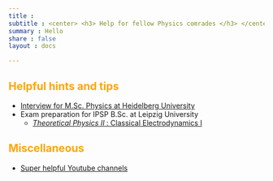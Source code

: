 ```yaml
---
title :    
subtitle : <center> <h3> Help for fellow Physics comrades </h3> </center>
summary : Hello
share : false
layout : docs

---
```



## <span style = "color:orange"> Helpful hints and tips </span>

- [Interview for M.Sc. Physics at Heidelberg University]({{<ref"heidelberg/interview">}})
- Exam preparation for IPSP B.Sc. at Leipzig University
  - [ _Theoretical Physics II_ : Classical Electrodynamics I]({{<ref"tp2_exam_prep">}})

## <span style = "color:orange"> Miscellaneous  </span>
- [Super helpful Youtube channels]({{ref"youtube_channels"}})

<!--
2. _Theoretical Physics III_ :  Classical Mechanics II, Classical Electrodynamics II (With Special relativity and Relativistic electrodynamics)
3. Theoretical Physics IV : Quantum Mechanics
-->
